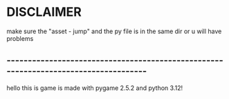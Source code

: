 # DISCLAIMER 
make sure the "asset - jump" and the py file is in the same dir or u will have problems
## ------------------------------------------------------------------------------------
hello this is game is made with pygame 2.5.2 and python 3.12!
